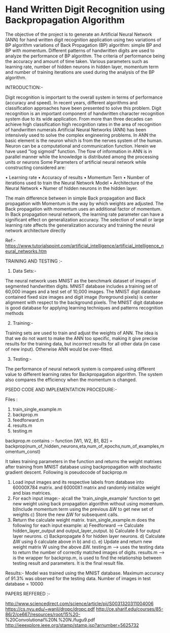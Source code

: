 # Hand Written Digit Recognition using Backpropagation Algorithm

The objective of the project is to generate an Artificial Neural Network (ANN) for hand written
digit recognition application using two variations of BP algorithm variations of Back Propagation
(BP) algorithm: simple BP and BP with momentum. Different patterns of handwritten digits are
used to analyze the performance of BP algorithm. The criteria of performance being the
accuracy and amount of time taken. Various parameters such as learning rate, number of
hidden neurons in hidden layer, momentum term and number of training iterations are used
during the analysis of the BP algorithm.

INTRODUCTION:-

Digit recognition is important to the overall system in terms of performance (accuracy and
speed). In recent years, different algorithms and classification approaches have been presented
to solve this problem. Digit recognition is an important component of handwritten character
recognition system due to its wide application. From more than three decades can achieve high
classification high recognition rates in the area of recognition of handwritten numerals
Artificial Neural Networks (ANN) has been intensively used to solve the complex engineering
problems. In ANN the basic element is the neuron which is from the nerves system of the
human. Neuron can be a computational and communication function. Herein we have used "log
sigmoid" function. The flow of information in ANN is in parallel manner while the knowledge is
distributed among the processing units or neurons
Some Parameters of artificial neural network while constructing considered are:

• Learning rate
• Accuracy of results
• Momentum Tern
• Number of iterations used to train the Neural Network Model
• Architecture of the Neural Network
• Numer of hidden neurons in the hidden layer.

The main difference between in simple Back propagation and Back propagation with
Momentum is the way by which weights are adjusted. The Back propagation with momentum
uses an additional factor of momentum. In Back propagation neural network, the learning rate
parameter can have a significant effect on generalization accuracy. The selection of small or
large learning rate affects the generalization accuracy and training the neural network
architecture directly

Ref:- https://www.tutorialspoint.com/artificial_intelligence/artificial_intelligence_neural_networks.htm

TRAINING AND TESTING :-

1. Data Sets:-

The neural network uses MNIST as the benchmark dataset of images of segmented handwritten
digits. MNIST database includes a training set of 60,000 images and a test set of 10,000
images. The MNIST digit database contained fixed size images and digit image (foreground
pixels) is center alignment with respect to the background pixels. The MNIST digit database is
good database for applying learning techniques and patterns recognition methods

2. Training:-

Training sets are used to train and adjust the weights of ANN. The idea is that we do not want
to make the ANN too specific, making it give precise results for the training data, but incorrect
results for all other data (in case of new input). Otherwise ANN would be over-fitted.

3. Testing:-

The performance of neural network system is compared using different value to different
learning rates for Backpropagation algorithm. The system also compares the efficiency when
the momentum is changed.

PSEDO CODE AND IMPLEMENTATION PROCEDURE:-

Files :

1. train_single_example.m
2. backprop.m
3. feedforward.m
4. results.m
5. testing.m


backprop.m contains :-
function [W1, W2, B1, B2] = backprop(num_of_hidden_neurons,eta,num_of_epochs,num_of_examples,momentum_const)

It takes training parameters in the function and returns the weight matrixes after training from
MNIST database using backpropagation with stochastic gradient descent. Following is
pseudocode of backprop.m

1. Load input images and its respective labels from database into 60000X784 matrix. and
60000X1 matrix and randomly initialize weight and bias matrices.
2. For each input image:-
a)call the 'train_single_example' function to get new weight using back propagation algorithm
without using momentum.
b)Include momentum term using the previous ΔW to get new set of weights
c) Store the new ΔW for subsequent calls.
3. Return the calculate weight matrix.
train_single_example.m does the following for each input example:
a) Feedforward --> Calculate hidden_layer_output and output_layer_output.
b) Calculate δ for output layer neurons.
c) Backpropagate δ for hidden layer neurons.
d) Calculate ΔW using δ calculate above in b) and c).
e) Update and return new weight matrix W using the above ΔW.
testing.m --> uses the testing data to return the number of correctly matched images of digits.
results.m --> is the wrapper for backprop.m, is used to find the relationship between testing
result and parameters. It is the final result file.


Results:-
Model was trained using the MNIST database.
Maximum accuracy of 91.3% was observed for the testing data.
Number of images in test database = 10000

PAPERS REFFERED :-

http://www.sciencedirect.com/science/article/pii/S0031320311004006
https://cs.nyu.edu/~wanli/dropc/dropc.pdf
http://ce.sharif.edu/courses/85-86/2/ce667/resources/root/15%20-
%20Convolutional%20N.%20N./fugu9.pdf
http://ieeexplore.ieee.org/stamp/stamp.jsp?arnumber=5625732
